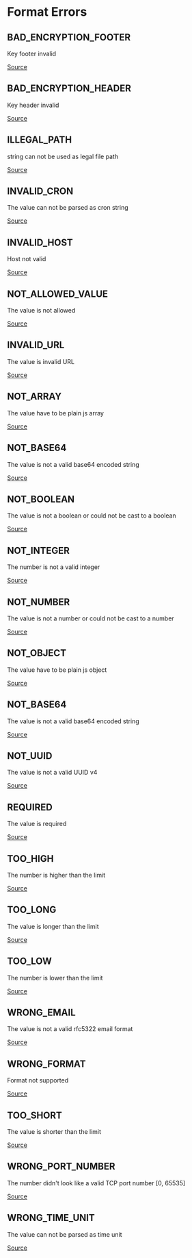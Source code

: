 # Format Errors

## BAD_ENCRYPTION_FOOTER

Key footer invalid

[Source](https://github.com/pustovitDmytro/cottus.git/blob/49e47e0b90e582f04eab6616facbd90e70b4b466/src/errors/format/BAD_ENCRYPTION_FOOTER.js#L6)

## BAD_ENCRYPTION_HEADER

Key header invalid

[Source](https://github.com/pustovitDmytro/cottus.git/blob/49e47e0b90e582f04eab6616facbd90e70b4b466/src/errors/format/BAD_ENCRYPTION_HEADER.js#L5)

## ILLEGAL_PATH

string can not be used as legal file path

[Source](https://github.com/pustovitDmytro/cottus.git/blob/49e47e0b90e582f04eab6616facbd90e70b4b466/src/errors/format/ILLEGAL_PATH.js#L5)

## INVALID_CRON

The value can not be parsed as cron string

[Source](https://github.com/pustovitDmytro/cottus.git/blob/49e47e0b90e582f04eab6616facbd90e70b4b466/src/errors/format/INVALID_CRON.js#L5)

## INVALID_HOST

Host not valid

[Source](https://github.com/pustovitDmytro/cottus.git/blob/49e47e0b90e582f04eab6616facbd90e70b4b466/src/errors/format/INVALID_HOST.js#L5)

## NOT_ALLOWED_VALUE

The value is not allowed

[Source](https://github.com/pustovitDmytro/cottus.git/blob/49e47e0b90e582f04eab6616facbd90e70b4b466/src/errors/format/NOT_ALLOWED_VALUE.js#L5)

## INVALID_URL

The value is invalid URL

[Source](https://github.com/pustovitDmytro/cottus.git/blob/49e47e0b90e582f04eab6616facbd90e70b4b466/src/errors/format/INVALID_URL.js#L5)

## NOT_ARRAY

The value have to be plain js array

[Source](https://github.com/pustovitDmytro/cottus.git/blob/49e47e0b90e582f04eab6616facbd90e70b4b466/src/errors/format/NOT_ARRAY.js#L5)

## NOT_BASE64

The value is not a valid base64 encoded string

[Source](https://github.com/pustovitDmytro/cottus.git/blob/49e47e0b90e582f04eab6616facbd90e70b4b466/src/errors/format/NOT_BASE64.js#L5)

## NOT_BOOLEAN

The value is not a boolean or could not be cast to a boolean

[Source](https://github.com/pustovitDmytro/cottus.git/blob/49e47e0b90e582f04eab6616facbd90e70b4b466/src/errors/format/NOT_BOOLEAN.js#L5)

## NOT_INTEGER

The number is not a valid integer

[Source](https://github.com/pustovitDmytro/cottus.git/blob/49e47e0b90e582f04eab6616facbd90e70b4b466/src/errors/format/NOT_INTEGER.js#L5)

## NOT_NUMBER

The value is not a number or could not be cast to a number

[Source](https://github.com/pustovitDmytro/cottus.git/blob/49e47e0b90e582f04eab6616facbd90e70b4b466/src/errors/format/NOT_NUMBER.js#L5)

## NOT_OBJECT

The value have to be plain js object

[Source](https://github.com/pustovitDmytro/cottus.git/blob/49e47e0b90e582f04eab6616facbd90e70b4b466/src/errors/format/NOT_OBJECT.js#L5)

## NOT_BASE64

The value is not a valid base64 encoded string

[Source](https://github.com/pustovitDmytro/cottus.git/blob/49e47e0b90e582f04eab6616facbd90e70b4b466/src/errors/format/NOT_STRING.js#L5)

## NOT_UUID

The value is not a valid UUID v4

[Source](https://github.com/pustovitDmytro/cottus.git/blob/49e47e0b90e582f04eab6616facbd90e70b4b466/src/errors/format/NOT_UUID.js#L5)

## REQUIRED

The value is required

[Source](https://github.com/pustovitDmytro/cottus.git/blob/49e47e0b90e582f04eab6616facbd90e70b4b466/src/errors/format/REQUIRED.js#L5)

## TOO_HIGH

The number is higher than the limit

[Source](https://github.com/pustovitDmytro/cottus.git/blob/49e47e0b90e582f04eab6616facbd90e70b4b466/src/errors/format/TOO_HIGH.js#L5)

## TOO_LONG

The value is longer than the limit

[Source](https://github.com/pustovitDmytro/cottus.git/blob/49e47e0b90e582f04eab6616facbd90e70b4b466/src/errors/format/TOO_LONG.js#L5)

## TOO_LOW

The number is lower than the limit

[Source](https://github.com/pustovitDmytro/cottus.git/blob/49e47e0b90e582f04eab6616facbd90e70b4b466/src/errors/format/TOO_LOW.js#L5)

## WRONG_EMAIL

The value is not a valid rfc5322 email format

[Source](https://github.com/pustovitDmytro/cottus.git/blob/49e47e0b90e582f04eab6616facbd90e70b4b466/src/errors/format/WRONG_EMAIL.js#L5)

## WRONG_FORMAT

Format not supported

[Source](https://github.com/pustovitDmytro/cottus.git/blob/49e47e0b90e582f04eab6616facbd90e70b4b466/src/errors/format/WRONG_FORMAT.js#L5)

## TOO_SHORT

The value is shorter than the limit

[Source](https://github.com/pustovitDmytro/cottus.git/blob/49e47e0b90e582f04eab6616facbd90e70b4b466/src/errors/format/TOO_SHORT.js#L5)

## WRONG_PORT_NUMBER

The number didn't look like a valid TCP port number \[0, 65535]

[Source](https://github.com/pustovitDmytro/cottus.git/blob/49e47e0b90e582f04eab6616facbd90e70b4b466/src/errors/format/WRONG_PORT_NUMBER.js#L5)

## WRONG_TIME_UNIT

The value can not be parsed as time unit

[Source](https://github.com/pustovitDmytro/cottus.git/blob/49e47e0b90e582f04eab6616facbd90e70b4b466/src/errors/format/WRONG_TIME_UNIT.js#L5)
